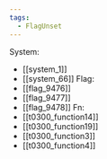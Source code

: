 ```yaml
---
tags:
  - FlagUnset
---
```

System:
- [[system_1]]
- [[system_66]]
Flag:
- [[flag_9476]]
- [[flag_9477]]
- [[flag_9478]]
Fn:
- [[t0300_function14]]
- [[t0300_function19]]
- [[t0300_function3]]
- [[t0300_function4]]
